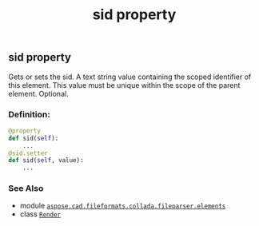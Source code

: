 ﻿---
title: sid property
second_title: Aspose.CAD for Python via .NET API References
description: 
type: docs
weight: 80
url: /python-net/aspose.cad.fileformats.collada.fileparser.elements/render/sid/
is_root: false
---

## sid property


Gets or sets the sid.
A text string value containing the scoped identifier of this element.
This value must be unique within the scope of the parent element.
Optional.
### Definition:
```python
@property
def sid(self):
    ...
@sid.setter
def sid(self, value):
    ...
```

### See Also
* module [`aspose.cad.fileformats.collada.fileparser.elements`](../../)
* class [`Render`](/cad/python-net/aspose.cad.fileformats.collada.fileparser.elements/render)
